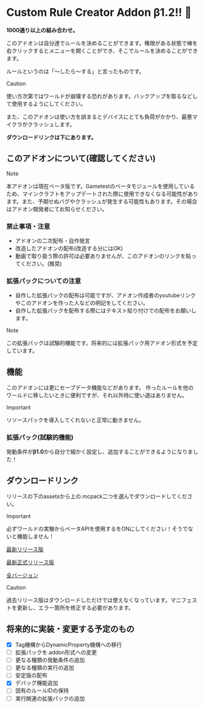 # Custom Rule Creator Addon β1.2!! 🔨
**1000通り以上の組み合わせ。**

このアドオンは自分達でルールを決めることができます。権限がある状態で棒を右クリックするとメニューを開くことができ、そこでルールを決めることができます。

ルールというのは「～したら～する」と言ったものです。

> [!CAUTION]
> 使い方次第ではワールドが崩壊する恐れがあります。バックアップを取るなどして使用するようにしてください。
> 
> また、このアドオンは使い方を誤まるとデバイスにとても負荷がかかり、最悪マイクラがクラッシュします。

**ダウンロードリンクは下にあります。**
## このアドオンについて(確認してください)
> [!Note]
> 本アドオンは現在ベータ版です。Gametestのベータモジュールを使用しているため、マインクラフトをアップデートされた際に使用できなくなる可能性があります。また、予期せぬバグやクラッシュが発生する可能性もあります。その場合はアドオン開発者にてお知らせください。
### 禁止事項・注意
* アドオンの二次配布・自作発言
* 改造したアドオンの配布(改造する分にはOK)
* 動画で取り扱う際の許可は必要ありませんが、このアドオンのリンクを貼ってください。(推奨)
### 拡張パックについての注意
* 自作した拡張パックの配布は可能ですが、アドオン作成者のyoutubeリンクやこのアドオンを作った人などの明記をしてください。
* 自作した拡張パックを配布する際にはテキスト貼り付けでの配布をお願いします。
> [!Note]
> この拡張パックは試験的機能です。将来的には拡張パック用アドオン形式を予定しています。
## 機能
このアドオンには更にセーブデータ機能などがあります。
作ったルールを他のワールドに移したいときに便利ですが、それ以外特に使い道はありません。
> [!IMPORTANT]
> リソースパックを導入してくれないと正常に動きません。
### 拡張パック(試験的機能)
発動条件が**β1.0**から自分で細かく設定し、追加することができるようになりました！
## ダウンロードリンク
リリースの下のassetsから上の.mcpack二つを選んでダウンロードしてください。
> [!IMPORTANT]
> 必ずワールドの実験からベータAPIを使用するをONにしてください！そうでないと機能しません！

[最新リリース版](https://github.com/DaySpoon/Custom-Rule-Creator/releases/)

[最新正式リリース版](https://github.com/DaySpoon/Custom-Rule-Creator/releases/latest)

[全バージョン](https://github.com/DaySpoon/Custom-Rule-Creator/releases)

> [!CAUTION]
> 過去リリース版はダウンロードしただけでは使えなくなっています。マニフェストを更新し、エラー箇所を修正する必要があります。
## 将来的に実装・変更する予定のもの
- [x] Tag機構からDynamicProperty機構への移行
- [ ] 拡張パックを.addon形式への変更
- [ ] 更なる種類の発動条件の追加
- [ ] 更なる種類の実行の追加
- [ ] 安定版の配布
- [x] デバッグ機能追加
- [ ] 固有のルールIDの保持
- [ ] 実行関連の拡張パックの追加
